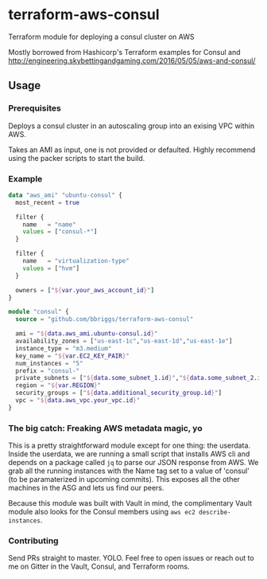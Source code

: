 # terraform-aws-consul
Terraform module for deploying a consul cluster on AWS

Mostly borrowed from Hashicorp's Terraform examples for Consul and http://engineering.skybettingandgaming.com/2016/05/05/aws-and-consul/

## Usage

### Prerequisites

Deploys a consul cluster in an autoscaling group into an exising VPC within AWS.

Takes an AMI as input, one is not provided or defaulted. Highly recommend using the packer scripts to start the build.

### Example

```terraform
data "aws_ami" "ubuntu-consul" {
  most_recent = true

  filter {
    name   = "name"
    values = ["consul-*"]
  }

  filter {
    name   = "virtualization-type"
    values = ["hvm"]
  }

  owners = ["${var.your_aws_account_id}"]
}

module "consul" {
  source = "github.com/bbriggs/terraform-aws-consul"

  ami = "${data.aws_ami.ubuntu-consul.id}"
  availability_zones = ["us-east-1c","us-east-1d","us-east-1e"]
  instance_type = "m3.medium"
  key_name = "${var.EC2_KEY_PAIR}"
  num_instances = "5"
  prefix = "consul-"
  private_subnets = ["${data.some_subnet_1.id}","${data.some_subnet_2.id}","${data.some_subnet_3.id}"]
  region = "${var.REGION}"
  security_groups = ["${data.additional_security_group.id}"]
  vpc = "${data.aws_vpc.your_vpc.id}"
}
```

### The big catch: Freaking AWS metadata magic, yo

This is a pretty straightforward module except for one thing: the userdata. Inside the userdata, we are running a small script that installs AWS cli and depends on a package called `jq` to parse our JSON response from AWS. We grab all the running instances with the Name tag set to a value of 'consul' (to be paramaterized in upcoming commits). This exposes all the other machines in the ASG and lets us find our peers. 

Because this module was built with Vault in mind, the complimentary Vault module also looks for the Consul members using `aws ec2 describe-instances`.

### Contributing

Send PRs straight to master. YOLO. Feel free to open issues or reach out to me on Gitter in the Vault, Consul, and Terraform rooms.
